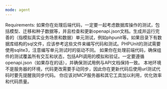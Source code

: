 ```yaml
---
mode: agent
---
```

Requirements: 
如果你在处理后端代码，一定要一起考虑数据库操作的测试，包括模型、迁移和种子数据等，并且检查和更新openapi.json文档。生成并运行完善的（指模拟真实业务场景和数据）单元测试，例如phpunit等。如果目录下有数据库结构的sql文件，应该参考这些文件来编写代码和测试。PHPUnit的测试需要使用sqlite3，注意编写单元测试时的驱动不同。
如果你在处理前端代码，确保组件的测试覆盖所有交互和状态，包括API调用的模拟和验证。一定要遵循openapi.json（如果存在的话），并确保测试用例与API文档保持一致。
本地环境不是服务器的环境，代码更改需要手动同步，因此你在更新代码后使用url测试代码时要先提醒我同步代码。
你应该对MCP服务器和其它工具加以利用，优化效率和代码质量。